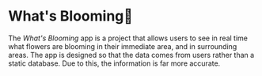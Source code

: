 # What's Blooming🌻

The *What's Blooming* app is a project that allows users to see in real time what flowers are blooming in their immediate area, and in surrounding areas. The app is designed so that the data comes from users rather than a static database. Due to this, the information is far more accurate. 

